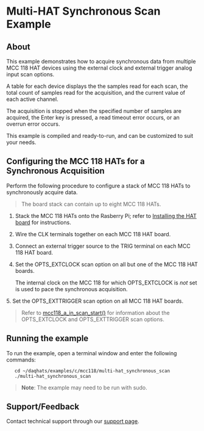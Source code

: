# Multi-HAT Synchronous Scan Example

## About
This example demonstrates how to acquire synchronous data from multiple 
MCC 118 HAT devices using the external clock and external trigger analog 
input scan options. 

A table for each device displays the the samples read for each scan, the 
total count of samples read for the acquisition, and the current value of 
each active channel.

The acquisition is stopped when the specified number of samples are acquired, 
the Enter key is pressed, a read timeout error occurs, or an overrun error 
occurs. 

This example is compiled and ready-to-run, and can be customized to suit 
your needs.

## Configuring the MCC 118 HATs for a Synchronous Acquisition
Perform the following procedure to configure a stack of MCC 118 HATs to 
synchronously acquire data.

> The board stack can contain up to eight MCC 118 HATs.

1. Stack the MCC 118 HATs onto the Rasberry Pi; refer to 
[Installing the HAT board](https://www.mccdaq.com/PDFs/Manuals/DAQ-HAT/hardware.html)
for instructions.</li>
2. Wire the CLK terminals together on each MCC 118 HAT board.</li>
3. Connect an external trigger source to the TRIG terminal on each MCC 118 
HAT board.</li>
4. Set the OPTS_EXTCLOCK scan option on all but one of the MCC 118 
HAT boards.

   The internal clock on the MCC 118 for which OPTS_EXTCLOCK is *not* set
   is used to pace the synchronous acquisition.
</li>
5. Set the OPTS_EXTTRIGGER scan option on all MCC 118 HAT boards.</li></ol>

> Refer to 
[mcc118_a_in_scan_start()](https://www.mccdaq.com/PDFs/Manuals/DAQ-HAT/c.html#c.mcc118_a_in_scan_start) 
for information about the OPTS_EXTCLOCK and OPTS_EXTTRIGGER scan options.

## Running the example
To run the example, open a terminal window and enter the following commands:
```
   cd ~/daqhats/examples/c/mcc118/multi-hat_synchronous_scan
   ./multi-hat_synchronous_scan
```

>   **Note**: The example may need to be run with sudo.

## Support/Feedback
Contact technical support through our 
[support page](https://www.mccdaq.com/support/support_form.aspx).